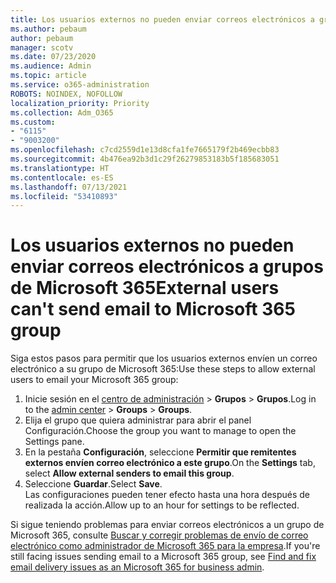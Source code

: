 ```yaml
---
title: Los usuarios externos no pueden enviar correos electrónicos a grupos de Microsoft 365
ms.author: pebaum
author: pebaum
manager: scotv
ms.date: 07/23/2020
ms.audience: Admin
ms.topic: article
ms.service: o365-administration
ROBOTS: NOINDEX, NOFOLLOW
localization_priority: Priority
ms.collection: Adm_O365
ms.custom:
- "6115"
- "9003200"
ms.openlocfilehash: c7cd2559d1e13d8cfa1fe7665179f2b469ecbb83
ms.sourcegitcommit: 4b476ea92b3d1c29f26279853183b5f185683051
ms.translationtype: HT
ms.contentlocale: es-ES
ms.lasthandoff: 07/13/2021
ms.locfileid: "53410893"
---
```

# <a name="external-users-cant-send-email-to-microsoft-365-group"></a><span data-ttu-id="b46c1-102">Los usuarios externos no pueden enviar correos electrónicos a grupos de Microsoft 365</span><span class="sxs-lookup"><span data-stu-id="b46c1-102">External users can't send email to Microsoft 365 group</span></span>

<span data-ttu-id="b46c1-103">Siga estos pasos para permitir que los usuarios externos envíen un correo electrónico a su grupo de Microsoft 365:</span><span class="sxs-lookup"><span data-stu-id="b46c1-103">Use these steps to allow external users to email your Microsoft 365 group:</span></span>

1. <span data-ttu-id="b46c1-104">Inicie sesión en el [centro de administración](https://admin.microsoft.com/) > **Grupos** > **Grupos**.</span><span class="sxs-lookup"><span data-stu-id="b46c1-104">Log in to the [admin center](https://admin.microsoft.com/) > **Groups** > **Groups**.</span></span>
2. <span data-ttu-id="b46c1-105">Elija el grupo que quiera administrar para abrir el panel Configuración.</span><span class="sxs-lookup"><span data-stu-id="b46c1-105">Choose the group you want to manage to open the Settings pane.</span></span>
3. <span data-ttu-id="b46c1-106">En la pestaña **Configuración**, seleccione **Permitir que remitentes externos envíen correo electrónico a este grupo**.</span><span class="sxs-lookup"><span data-stu-id="b46c1-106">On the **Settings** tab, select **Allow external senders to email this group**.</span></span>
4. <span data-ttu-id="b46c1-107">Seleccione **Guardar**.</span><span class="sxs-lookup"><span data-stu-id="b46c1-107">Select **Save**.</span></span></br>
    <span data-ttu-id="b46c1-108">Las configuraciones pueden tener efecto hasta una hora después de realizada la acción.</span><span class="sxs-lookup"><span data-stu-id="b46c1-108">Allow up to an hour for settings to be reflected.</span></span> 

<span data-ttu-id="b46c1-109">Si sigue teniendo problemas para enviar correos electrónicos a un grupo de Microsoft 365, consulte [Buscar y corregir problemas de envío de correo electrónico como administrador de Microsoft 365 para la empresa](/exchange/troubleshoot/email-delivery/email-delivery-issues).</span><span class="sxs-lookup"><span data-stu-id="b46c1-109">If you're still facing issues sending email to a Microsoft 365 group, see [Find and fix email delivery issues as an Microsoft 365 for business admin](/exchange/troubleshoot/email-delivery/email-delivery-issues).</span></span>
